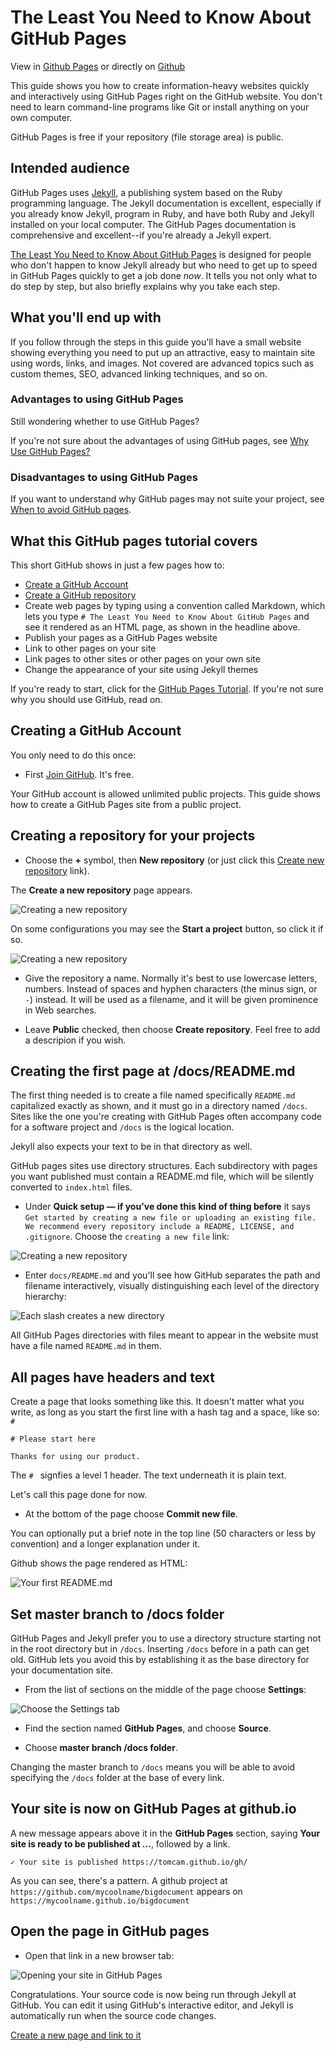 # The Least You Need to Know About GitHub Pages

View in [Github Pages](https://tomcam.github.io/least-github-pages/) or directly on [Github](https://github.com/tomcam/least-github-pages/) 

This guide shows you how to create information-heavy websites quickly 
and interactively using GitHub Pages right on the GitHub website. You
don't need to learn command-line programs like Git or install anything
on your own computer.

GitHub Pages is free if your repository (file storage area) is public.

## Intended audience

GitHub Pages uses [Jekyll](https://jekyllrb.com), a publishing system based on the Ruby programming language. The Jekyll documentation is excellent, especially if you already know Jekyll, program in Ruby, and have both Ruby and Jekyll installed on your local computer. The GitHub Pages documentation is comprehensive and excellent--if you're already a Jekyll expert.

[The Least You Need to Know About GitHub Pages](./) is designed for people who don't happen to know Jekyll already but who need to get up to speed in GitHub Pages quickly to get a job done *now*. It tells you not only what to do step by step,
but also briefly explains why you take each step.

## What you'll end up with

If you follow through the steps in this guide you'll have a small website showing everything you need to put up an attractive, easy to maintain site using words, links, and images. Not covered are advanced topics such as custom themes, SEO, advanced linking techniques, and so on.

### Advantages to using GitHub Pages

Still wondering whether to use GitHub Pages?

If you're not sure about the advantages of using GitHub pages, see [Why Use GitHub Pages?](github-pages-advantages.md)

### Disadvantages to using GitHub Pages

If you want to understand why GitHub pages may not suite your project, see [When to avoid GitHub pages](github-pages-disadvantages.md).

## What this GitHub pages tutorial covers

This short GitHub shows in just a few pages how to:

* [Create a GitHub Account](#creating-a-github-account)
* [Create a GitHub repository](#creating-a-repository-for-your-projects)
* Create web pages by typing using a convention called Markdown, which lets
you type `# The Least You Need to Know About GitHub Pages` and see it 
rendered as an HTML page, as shown in the headline above.
* Publish your pages as a GitHub Pages website
* Link to other pages on your site
* Link pages to other sites or other pages on your own site
* Change the appearance of your site using Jekyll themes

If you're ready to start, click for the [GitHub Pages Tutorial](README.md).
If you're not sure why you should use GitHub, read on.

## Creating a GitHub Account

You only need to do this once:

* First [Join GitHub](https://github.com/join). It's free.

Your GitHub account is allowed unlimited public projects.
This guide shows how to create a GitHub Pages site from a public project.

## Creating a repository for your projects

* Choose the **+** symbol, then **New repository** (or just click this [Create new repository](https://github.com/new) link).

The **Create a new repository** page appears.

![Creating a new repository](./assets/create-new-github-repository.png)

On some configurations you may see the **Start a project** button, so click it if so.

![Creating a new repository](./assets/github-start-project.png)

* Give the repository a name. Normally it's best to use lowercase letters, numbers. Instead of spaces and hyphen characters (the minus sign, or `-`) instead. It will be used as a filename, and it will be given prominence in Web searches.

* Leave **Public** checked, then choose **Create repository**. Feel free to add a descripion if you wish.

## Creating the first page at /docs/README.md 

The first thing needed is to create a file named specifically `README.md` capitalized exactly as shown, 
and it must go in a directory named `/docs`. Sites like the one you're creating with GitHub Pages often accompany
code for a software project and `/docs` is the logical location.

Jekyll also expects your text to be in that directory as well.

GitHub pages sites use directory structures. Each subdirectory with pages you want published must contain
a README.md file, which will be silently converted to `index.html` files.

* Under **Quick setup — if you’ve done this kind of thing before** it says
`Get started by creating a new file or uploading an existing file. We recommend every repository include a README, LICENSE, and .gitignore`. Choose the `creating a new file` link:

![Creating a new repository](./assets/github-quick-setup.png)

* Enter `docs/README.md` and you'll see how GitHub separates the path and filename
interactively, visually distinguishing each level of the directory
hierarchy:

![Each slash creates a new directory](./assets/github-enter-directory-slash-filename.png)

All GitHub Pages directories with files meant to appear in the website
must have a file named `README.md` in them.

## All pages have headers and text

Create a page that looks something like this. It doesn't matter what you write,
as long as you start the first line with a hash tag and a space, like so: `# `

```
# Please start here

Thanks for using our product.
```

The `# ` signfies a level 1 header. The text underneath it is plain text.

Let's call this page done for now. 

* At the bottom of the page choose **Commit new file**.

You can optionally put a brief note in the top line (50 characters or less by convention)
and a longer explanation under it.

Github shows the page rendered as HTML:

![Your first README.md](./assets/github-pages-first-readme.png)

## Set master branch to /docs folder 

GitHub Pages and Jekyll prefer you to use a directory structure 
starting not in the root directory but in `/docs`. Inserting `/docs`
before in a path can get old. GitHub lets you avoid this by establishing it
as the base directory for your documentation site.

* From the list of sections on the middle of the page choose **Settings**:

![Choose the Settings tab](./assets/github-settings-tab.png)

* Find the section named **GitHub Pages**, and choose  **Source**.

* Choose **master branch /docs folder**.

Changing the master branch to `/docs` means you will be able to avoid specifying the `/docs` folder at the base of every link.

## Your site is now on GitHub Pages at github.io

A new message appears above it in the **GitHub Pages** section, saying **Your site is ready to be published at ...**, 
followed by a link. 

```
✓ Your site is published https://tomcam.github.io/gh/
```

As you can see, there's a pattern. A github project at `https://github.com/mycoolname/bigdocument` appears
on `https://mycoolname.github.io/bigdocument`

## Open the page in GitHub pages

* Open that link in a new browser tab:

![Opening your site in GitHub Pages](./assets/github-pages-opened.png)

Congratulations. Your source code is now being run through Jekyll 
at GitHub. You can edit it using GitHub's interactive editor, and
Jekyll is automatically run when the source code changes.

[Create a new page and link to it](new-page.md)
